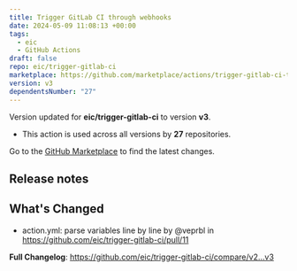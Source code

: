 ```yaml
---
title: Trigger GitLab CI through webhooks
date: 2024-05-09 11:08:13 +00:00
tags:
  - eic
  - GitHub Actions
draft: false
repo: eic/trigger-gitlab-ci
marketplace: https://github.com/marketplace/actions/trigger-gitlab-ci-through-webhooks
version: v3
dependentsNumber: "27"
---
```



Version updated for **eic/trigger-gitlab-ci** to version **v3**.
- This action is used across all versions by **27** repositories.

Go to the [GitHub Marketplace](https://github.com/marketplace/actions/trigger-gitlab-ci-through-webhooks) to find the latest changes.

## Release notes

## What's Changed
* action.yml: parse variables line by line by @veprbl in https://github.com/eic/trigger-gitlab-ci/pull/11


**Full Changelog**: https://github.com/eic/trigger-gitlab-ci/compare/v2...v3
